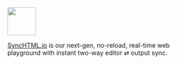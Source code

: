 <img src=https://synchtml.io/fav.svg height=64>

[SyncHTML.io](//rt.ht) is our next-gen, no-reload, real-time web<br>
playground with instant two-way editor ⇄ output sync.
